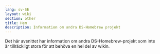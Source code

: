 ```yaml
---
lang: sv-SE
layout: wiki
section: other
title: Hem
description: Information om andra DS-Homebrew projekt
---
```


Det här avsnittet har information om andra DS-Homebrew-projekt som inte är tillräckligt stora för att behöva en hel del av wikin.
